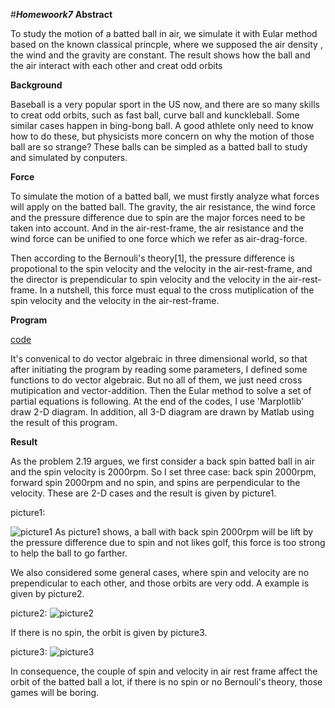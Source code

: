 #***Homewoork7***
**Abstract**

To study the motion of a batted ball in air, we simulate it with Eular method based on the known classical princple, where we supposed the air
density , the wind and the gravity  are constant. The result shows how the ball and the air interact with each other and creat odd orbits

**Background** 

Baseball is a very popular sport in the US now, and there are so many skills to creat odd orbits, such as fast ball, curve ball and kunckleball. Some similar cases happen in bing-bong ball.  A good athlete only need to know how to do these, but physicists more concern on why the motion of those ball  are so strange? These balls can be simpled as a batted ball to study and simulated by conputers.

**Force**

To simulate the motion of a batted ball, we must firstly analyze what forces will apply on the batted ball. The gravity, the air resistance, the wind
force and the  pressure difference due to spin are the major forces need to be taken into account. And in the air-rest-frame, the air resistance and the wind force can be unified to one force which we refer as air-drag-force. 
  
  Then according to the Bernouli's theory[1], the pressure difference is propotional to the spin velocity and the velocity in the air-rest-frame, and the director is prependicular to spin velocity and   the velocity in the air-rest-frame. In a nutshell, this force must equal to the cross mutiplication of
 the spin velocity and the velocity in the air-rest-frame.

**Program**

[code](https://raw.githubusercontent.com/Neoofchina/computationalphysics_N2013301020048/master/program/baseball.py)

It's convenical to do vector algebraic in three dimensional world, so that after initiating the program by reading some parameters, I defined some functions to do vector algebraic. But no all of them, we just need cross mutipication and vector-addition. Then the Eular method to solve a set of partial equations is following. At the end of the codes, I use 'Marplotlib' draw 2-D diagram. In addition, all 3-D diagram are drawn by Matlab using the result of this program.

**Result**

As the problem 2.19 argues, we first consider a back spin batted ball in air and the spin velocity is 2000rpm. So I set three case: back spin 2000rpm, forward spin 2000rpm and no spin, and spins are perpendicular to the velocity. These are  2-D cases and the result is given by picture1.

picture1:

![picture1](https://raw.githubusercontent.com/Neoofchina/computationalphysics_N2013301020048/master/picture/Z_OSDZ%5DI%40AP4%7DJY_X%245VGB8.png)
As picture1 shows, a  ball with back spin 2000rpm will be lift by the pressure difference due to spin and not likes golf, this force is too strong to help the ball to go  farther.

We also considered some general cases, where spin and velocity are no prependicular to each other, and those orbits are very odd. A example is given by picture2.

picture2:
![picture2](https://raw.githubusercontent.com/Neoofchina/computationalphysics_N2013301020048/master/picture/baseball1%2B.jpg)

If there is no spin, the orbit is given by picture3.

picture3:
![picture3](https://raw.githubusercontent.com/Neoofchina/computationalphysics_N2013301020048/master/picture/baseball2.jpg)

In consequence, the couple of spin and velocity in air rest frame affect the orbit of the batted ball a lot, if there is no spin or no Bernouli's theory, those games will be boring.